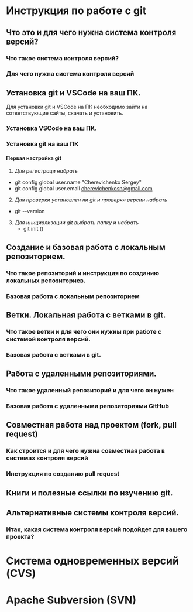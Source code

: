 # Инструкция по работе с git

## Что это и для чего нужна система контроля версий?

### Что такое система контроля версий?

### Для чего нужна система контроля версий

## Установка git и VSCode на ваш ПК.
Для установки git и VSCode на ПК необходимо зайти на сответствующие сайты, скачать и установить. 
### Установка VSCode на ваш ПК.

### Установка git на ваш ПК

#### Первая настройка git

1.  *Для регистраци  набрать*
   - git config ­­global user.name "Cherevichenko Sergey" 
   - git config ­­global user.email cherevichenkosn@gmail.com
 2. *Для проверки установлен ли git и проверки версии набрать*
   - git --version
 3. *Для инициализации git выбрать папку и набрать*
    - git init ()  

## Создание и базовая работа с локальным репозиторием.

### Что такое репозиторий и инструкция по созданию локальных репозиториев.

### Базовая работа с локальным репозиторием

## Ветки. Локальная работа с ветками в git.

### Что такое ветки и для чего они нужны при работе с системой контроля версий.

### Базовая работа с ветками в git.

## Работа с удаленными репозиториями.

### Что такое удаленный репозиторий и для чего он нужен

### Базовая работа с удаленными репозиториями GitHub

## Совместная работа над проектом (fork, pull request)

### Как строится и для чего нужна совместная работа в системах контроля версий

### Инструкция по созданию pull request

## Книги и полезные ссылки по изучению git.

## Альтернативные системы контроля версий.

### Итак, какая система контроля версий подойдет для вашего проекта?

# Система одновременных версий (CVS)

# Apache Subversion (SVN)

